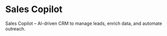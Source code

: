 # Sales Copilot

Sales Copilot – AI-driven CRM to manage leads, enrich data, and automate outreach.
